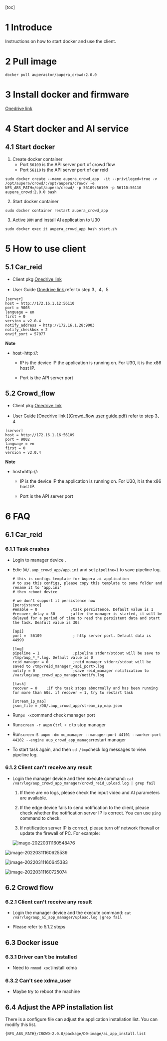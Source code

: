[toc]

# 1 Introduce

Instructions on how to start docker and use the client.



# 2 Pull image

```
docker pull auperastor/aupera_crowd:2.0.0
```



# 3 Install docker and firmware

[Onedrive link](https://auperatechvancouver.sharepoint.com/:w:/s/customersupportdocument/EYBy1_LilLVEoF0EYEnov0kBLMVSpFn9wGX52eKs-v-7Wg?e=jTWc1j)



# 4 Start docker and AI service

## 4.1 Start docker
1. Create docker container
   - Port `56109` is the API server port of crowd flow
   - Port  `56110` is the API server port of car reid

```
sudo docker create --name aupera_crowd_app  -it --privileged=true -v /opt/aupera/crowd/:/opt/aupera/crowd/ -e NFS_ABS_PATH=/opt/aupera/crowd/ -p 56109:56109 -p 56110:56110 aupera_crowd:2.0.0 bash
```
2. Start docker container
```
sudo docker container restart aupera_crowd_app
```
3. Active `DRM` and install AI application to U30
```
sudo docker exec it aupera_crowd_app bash start.sh
```



# 5 How to use client

## 5.1 Car_reid

- Client pkg [Onedrive link](https://auperatechvancouver.sharepoint.com/:u:/s/SW/ETv9xOfN__FFjR9MwIy882YBHctK512Mf90IKqcMxfZAkQ?e=QyZbNZ)

- User Guide [Onedrive link ](https://auperatechvancouver.sharepoint.com/:b:/g/EYG9VhhQtlpCqM1cz2J34U8B6K4LEdZRv8Nf3jcQ34GXQQ?e=GHUIyh)  refer to step 3、4、5

```
[server]
host = http://172.16.1.12:56110
port = 9003
language = en
first = 0
version = v2.0.4
notify_address = http://172.16.1.28:9003
notify_checkbox = 2
onvif_port = 57077
```

**Note**

- host=http://<IP>:<port>

  - IP is the device IP the application is running on. For U30, it is the x86 host IP.

  - Port is the API server port

     

##  5.2 Crowd_flow
- Client pkg  [Onedrive link](https://auperatechvancouver.sharepoint.com/:f:/s/SW/Eo6_xHn4gJxOgyD2IKvuqdoBbysOqTDXP7CU2uu8Sbp80g?e=eCWX5U) 

-  User Guide [Onedrive link ]([Crowd_flow user guide.pdf](https://auperatechvancouver.sharepoint.com/:b:/g/EYTN8DDxf3pDvvixAjBf1N8BY5fLN7sasUrV0nHb801qfQ?e=lHQGDU))  refer to step 3、4
  
  ```
  [server]
  host = http://172.16.1.16:56109 
  port = 9002
  language = en
  first = 0
  version = v2.0.4
  ```

**Note**

- host=http://<IP>:<port>

  - IP is the device IP the application is running on. For U30, it is the x86 host IP.

  - Port is the API server port

    

# 6 FAQ

## 6.1 Car_reid
### 6.1.1 Task crashes

- Login to manager device .

- Edie `D0/.aup_crowd_app/app.ini` and set `pipeline=1` to save pipeline log.

  ```
  # this is configs template for Aupera ai application
  # to use this configs, please copy this template to same folder and rename it to 'app.ini'
  # then reboot device
  
  # we don't support it persistence now
  [persistence]
  #enable = 0               ;task persistence. Default value is 1
  #recover_delay = 30       ;after the manager is started, it will be delayed for a period of time to read the persistent data and start the task. Deafult value is 30s
  
  [api]
  port =  56109              ; http server port. Default data is 44999
  
  [log]
  pipeline = 1               ;pipeline stderr/stdout will be save to /tmp/aup_*_*.log. Default value is 0
  reid_manager = 0           ;reid_manager stderr/stdout will be saved to /tmp/reid_manager_<api_port>.log
  notify = 0                 ;save reid_manager notification to /var/log/aup_crowd_app_manager/notify.log
  
  [task]
  recover = 0    ;if the task stops abnormally and has been running for more than 60s. if recover = 1, try to restart task
  
  [stream_ip_map]
  json_file = /D0/.aup_crowd_app/stream_ip_map.json
  ```

- Run`ps -x`command check manager port

- Run`screen -r aupm` `Ctrl + c` to stop manager

- Run`screen-S aupm -dm mc_manager --manager-port 44101 --worker-port 44102 --engine aup_crowd_app_manager`restart manager

- To start task again, and then `cd /tmp`check log messages to view pipeline log.



### 6.1.2 Client can't receive any result

- Login the manager device and then execute command: `cat /var/log/aup_crowd_app_manager/crowd_reid_upload.log | grep fail`

  1. If there are no logs, please check the input video and AI parameters are available.

  2. If the edge device fails to send notification to the client, please check whether the notification server IP is correct. You can use `ping` command to check.
  3. If notification server IP is correct, please turn off network firewall  or update the firewall of PC. For example:

  ![image-20220311160548476](C:\Users\14738\AppData\Roaming\Typora\typora-user-images\image-20220311160548476.png)

![image-20220311160625539](C:\Users\14738\AppData\Roaming\Typora\typora-user-images\image-20220311160625539.png)

![image-20220311160645383](C:\Users\14738\AppData\Roaming\Typora\typora-user-images\image-20220311160645383.png)

![image-20220311160725074](C:\Users\14738\AppData\Roaming\Typora\typora-user-images\image-20220311160725074.png)



## 6.2 Crowd flow

### 6.2.1 Client can't receive any result

- Login the manager device and the execute command:  `cat /var/log/aup_ai_app_manager/upload.log |grep fail `

- Please refer to 5.1.2 steps

  

## 6.3 Docker issue
### 6.3.1 Driver can't be installed

- Need to `rmmod xocl`install xdma

### 6.3.2 Can't see xdma_user
- Maybe try to reboot the machine 



##  6.4 Adjust the APP installation list

There is a configure file can adjust the application installation list. You can modify this list. 
```
{NFS_ABS_PATH}/CROWD-2.0.0/package/D0-image/ai_app_install.list